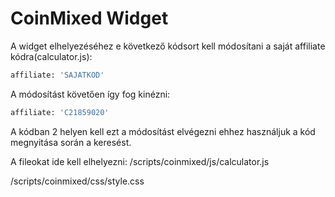 # CoinMixed Widget


A widget elhelyezéséhez e következő kódsort kell módosítani a saját affiliate kódra(calculator.js):

 ```sh
affiliate: 'SAJATKOD'
```
A módosítást követően így fog kinézni:
 ```sh
affiliate: 'C21859020'
```
A kódban 2 helyen kell ezt a módosítást elvégezni ehhez használjuk a kód megnyitása során a keresést.

A fileokat ide kell elhelyezni:
/scripts/coinmixed/js/calculator.js

/scripts/coinmixed/css/style.css

